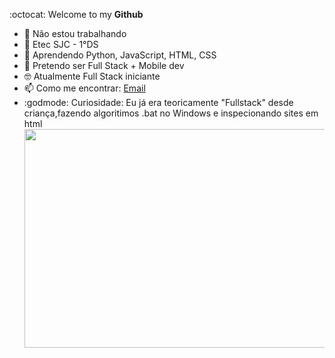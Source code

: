 :octocat: Welcome to my **Github**
- 🔭 Não estou trabalhando
- 🏫 Etec SJC - 1°DS
- 🌱 Aprendendo Python, JavaScript, HTML, CSS
- 🔮 Pretendo ser Full Stack + Mobile dev
- 🤓 Atualmente Full Stack iniciante
- 📫 Como me encontrar: [Email](mailto:imfenyx.dev@outlook.com)
- :godmode: Curiosidade: Eu já era teoricamente "Fullstack" desde criança,fazendo algoritimos .bat no Windows e inspecionando sites em html
<img align="center" src="https://github.com/ImFenyx/ImFenyx/assets/103691581/a5b13919-932c-4361-bb6a-44ea9cb49537" width="900" height="350"></img>
